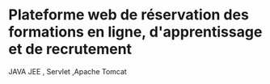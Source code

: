 # Plateforme web de réservation des formations en ligne, d'apprentissage et de recrutement
JAVA JEE , Servlet ,Apache Tomcat
